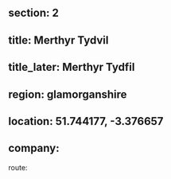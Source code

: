 section: 2
----
title: Merthyr Tydvil
----
title_later: Merthyr Tydfil
----
region: glamorganshire
----
location: 51.744177, -3.376657
----
company:
----
route:
